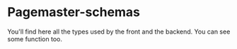 # Pagemaster-schemas

You'll find here all the types used by the front and the backend. You can see some function too.